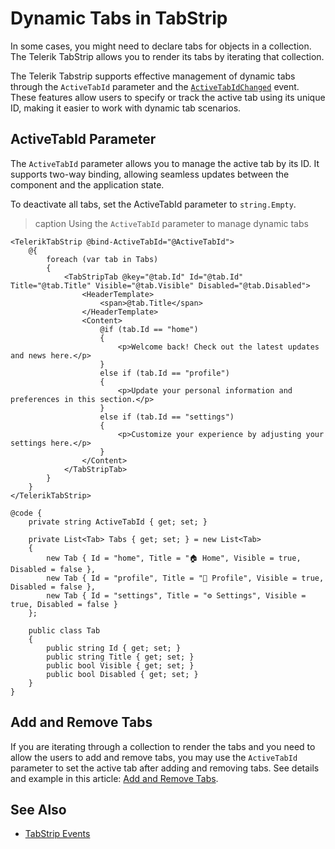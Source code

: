 
# Dynamic Tabs in TabStrip

In some cases, you might need to declare tabs for objects in a collection. The Telerik TabStrip allows you to render its tabs by iterating that collection.

The Telerik Tabstrip supports effective management of dynamic tabs through the `ActiveTabId` parameter and the [`ActiveTabIdChanged`](slug:tabstrip-events#activetabidchanged) event. These features allow users to specify or track the active tab using its unique ID, making it easier to work with dynamic tab scenarios.

## ActiveTabId Parameter

The `ActiveTabId` parameter allows you to manage the active tab by its ID. It supports two-way binding, allowing seamless updates between the component and the application state.

To deactivate all tabs, set the ActiveTabId parameter to `string.Empty`.

>caption Using the `ActiveTabId` parameter to manage dynamic tabs

````RAZOR
<TelerikTabStrip @bind-ActiveTabId="@ActiveTabId">
    @{
        foreach (var tab in Tabs)
        {
            <TabStripTab @key="@tab.Id" Id="@tab.Id" Title="@tab.Title" Visible="@tab.Visible" Disabled="@tab.Disabled">
                <HeaderTemplate>
                    <span>@tab.Title</span>
                </HeaderTemplate>
                <Content>
                    @if (tab.Id == "home")
                    {
                        <p>Welcome back! Check out the latest updates and news here.</p>
                    }
                    else if (tab.Id == "profile")
                    {
                        <p>Update your personal information and preferences in this section.</p>
                    }
                    else if (tab.Id == "settings")
                    {
                        <p>Customize your experience by adjusting your settings here.</p>
                    }
                </Content>
            </TabStripTab>
        }
    }
</TelerikTabStrip>

@code {
    private string ActiveTabId { get; set; }

    private List<Tab> Tabs { get; set; } = new List<Tab>
    {
        new Tab { Id = "home", Title = "🏠 Home", Visible = true, Disabled = false },
        new Tab { Id = "profile", Title = "👤 Profile", Visible = true, Disabled = false },
        new Tab { Id = "settings", Title = "⚙️ Settings", Visible = true, Disabled = false }
    };

    public class Tab
    {
        public string Id { get; set; }
        public string Title { get; set; }
        public bool Visible { get; set; }
        public bool Disabled { get; set; }
    }
}
````

## Add and Remove Tabs

If you are iterating through a collection to render the tabs and you need to allow the users to add and remove tabs, you may use the `ActiveTabId` parameter to set the active tab after adding and removing tabs. See details and example in this article: [Add and Remove Tabs](slug:tabstrip-kb-add-remove-tabs).

## See Also

* [TabStrip Events](slug:tabstrip-events)
